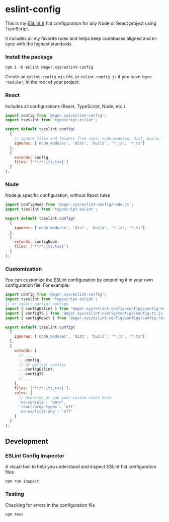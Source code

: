 # eslint-config

This is my [ESLint 9](https://eslint.org/) flat configuration for any Node or React project using TypeScript.

It includes all my favorite rules and helps keep codebases aligned
and in-sync with the highest standards.

### Install the package

```shell
npm i -D eslint @egor.xyz/eslint-config
```

Create an `eslint.config.mjs` file, or `eslint.config.js` if you have `type: "module"`, in the root of your project.

### React

Includes all configurations (React, TypeScript, Node, etc.)

```javascript
import config from '@egor.xyz/eslint-config';
import tseslint from 'typescript-eslint';

export default tseslint.config(
  {
    // ignore files and folders from root: node_modules, dist, build, *.js, *.ts
    ignores: ['node_modules', 'dist', 'build', '*.js', '*.ts']
  },
  {
    extends: config,
    files: ['**/*.{ts,tsx}']
  }
);
```

### Node

Node.js specific configuration, without React rules

```javascript
import configNode from '@egor.xyz/eslint-config/node.js';
import tseslint from 'typescript-eslint';

export default tseslint.config(
  {
    ignores: ['node_modules', 'dist', 'build', '*.js', '*.ts']
  },
  {
    extends: configNode,
    files: ['**/*.{ts,tsx}']
  }
);
```

### Customization

You can customize the ESLint configuration by extending it in your own configuration file. For example:

```javascript
import config from '@egor.xyz/eslint-config';
import tseslint from 'typescript-eslint';
// or import partial configs
import { configEslint } from '@egor.xyz/eslint-config/configs/config-eslint.js';
import { configTS } from '@egor.xyz/eslint-config/configs/config-ts.js';
import { configReact } from '@egor.xyz/eslint-config/configs/config-react.js';

export default tseslint.config(
  {
    ignores: ['node_modules', 'dist', 'build', '*.js', '*.ts']
  },
  {
    extends: [
      // ...
      ...config,
      // or partial configs
      ...configEslint,
      ...configTS
      // ...
    ],
    files: ['**/*.{ts,tsx}'],
    rules: {
      // Override or add your custom rules here
      'no-console': 'warn',
      'react/prop-types': 'off',
      'no-explicit-any': 'off'
    }
  }
);
```

## Development

### ESLint Config Inspector

A visual tool to help you understand and inspect ESLint flat configuration files

```shell
npm run inspect
```

### Testing

Checking for errors in the configuration file

```shell
npm test
```
